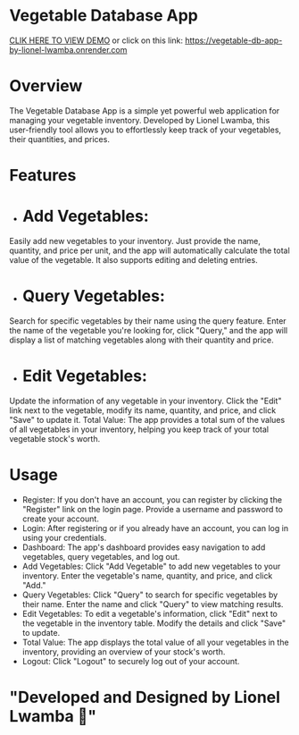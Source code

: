 # Vegetable Database App

[CLIK HERE TO VIEW DEMO](https://vegetable-db-app-by-lionel-lwamba.onrender.com) or click on this link: https://vegetable-db-app-by-lionel-lwamba.onrender.com

 # Overview
The Vegetable Database App is a simple yet powerful web application for managing your vegetable inventory. Developed by Lionel Lwamba, this user-friendly tool allows you to effortlessly keep track of your vegetables, their quantities, and prices.

# Features
* # Add Vegetables:
Easily add new vegetables to your inventory. Just provide the name, quantity, and price per unit, and the app will automatically calculate the total value of the vegetable. It also supports editing and deleting entries.
* # Query Vegetables: 
Search for specific vegetables by their name using the query feature. Enter the name of the vegetable you're looking for, click "Query," and the app will display a list of matching vegetables along with their quantity and price.
* # Edit Vegetables: 
Update the information of any vegetable in your inventory. Click the "Edit" link next to the vegetable, modify its name, quantity, and price, and click "Save" to update it.
Total Value: The app provides a total sum of the values of all vegetables in your inventory, helping you keep track of your total vegetable stock's worth.

# Usage
* Register: If you don't have an account, you can register by clicking the "Register" link on the login page. Provide a username and password to create your account.
* Login: After registering or if you already have an account, you can log in using your credentials.
* Dashboard: The app's dashboard provides easy navigation to add vegetables, query vegetables, and log out.
* Add Vegetables: Click "Add Vegetable" to add new vegetables to your inventory. Enter the vegetable's name, quantity, and price, and click "Add."
* Query Vegetables: Click "Query" to search for specific vegetables by their name. Enter the name and click "Query" to view matching results.
* Edit Vegetables: To edit a vegetable's information, click "Edit" next to the vegetable in the inventory table. Modify the details and click "Save" to update.
* Total Value: The app displays the total value of all your vegetables in the inventory, providing an overview of your stock's worth.
* Logout: Click "Logout" to securely log out of your account.

# "Developed and Designed by Lionel Lwamba 🚀"
